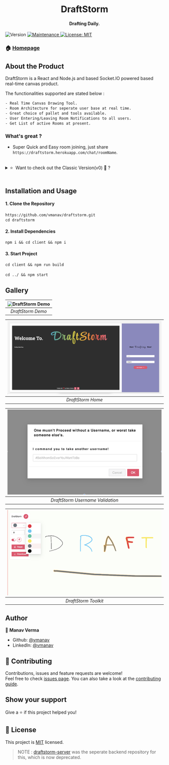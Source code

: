 <h1 align="center">DraftStorm</h1>
<h4 align="center">Drafting Daily.</h4>

<p>
  <img alt="Version" src="https://img.shields.io/badge/version-0.1.0-blue.svg?cacheSeconds=2592000" />
  <a href="https://github.com/vmanav/draftstorm/graphs/commit-activity" target="_blank">
    <img alt="Maintenance" src="https://img.shields.io/badge/Maintained%3F-yes-green.svg" />
  </a>
  <a href="https://github.com/vmanav/draftstorm/blob/master/LICENSE" target="_blank">
    <img alt="License: MIT" src="https://img.shields.io/github/license/vmanav/draftstorm" />
  </a>
</p>

### 🏠 [Homepage](https://github.com/vmanav/draftstorm#readme)

## About the Product

DraftStorm is a React and Node.js and based Socket.IO powered based real-time canvas product.
<br/>

The functionalities supported are stated below :

```
- Real Time Canvas Drawing Tool.
- Room Architecture for seperate user base at real time.
- Great choice of pallet and tools available.
- User Entering/Leaving Room Notifications to all users.
- Get List of active Rooms at present.
```

### What's great ?

- Super Quick and Easy room joining, just share `https://draftstorm.herokuapp.com/chat/roomName`.

<br>
<details>
  <summary>⭐️  &nbsp;Want to check out the Classic Version(v0) 🎨  ? </summary>
  <a href="https://github.com/vmanav/The-Marauders-Canvas">
  Visit Here : The Marauder's Canvas
  </a>
</details>
<br>

## Installation and Usage

#### 1. Clone the Repository

    https://github.com/vmanav/draftstorm.git
    cd draftstorm

#### 2. Install Dependencies

    npm i && cd client && npm i

#### 3. Start Project

    cd client && npm run build

    cd ../ && npm start

## Gallery

| ![DraftStorm Demo](/assets/Demo.gif) |
| :----------------------------------: |
|          _DraftStorm Demo_           |

| ![DraftStorm Home](/assets/home.png) |
| :----------------------------------: |
|          _DraftStorm Home_           |

| ![DraftStorm Username Validation](/assets/validation.png) |
| :-------------------------------------------------------: |
|             _DraftStorm Username Validation_              |

| ![DraftStorm Toolkit](/assets/toolkit.png) |
| :----------------------------------------: |
|            _DraftStorm Toolkit_            |

## Author

👤 **Manav Verma**

- Github: [@vmanav](https://github.com/vmanav)
- LinkedIn: [@vmanav](https://linkedin.com/in/vmanav)

## 🤝 Contributing

Contributions, issues and feature requests are welcome!<br />Feel free to check [issues page](https://github.com/vmanav/draftstorm/issues). You can also take a look at the [contributing guide](https://github.com/vmanav/draftstorm/blob/master/CONTRIBUTING.md).

## Show your support

Give a ⭐️ if this project helped you!

## 📝 License

This project is [MIT](https://github.com/vmanav/draftstorm/blob/master/LICENSE) licensed.

> NOTE : [draftstorm-server](https://github.com/vmanav/draftstorm-server) was the seperate backend repository for this, which is now deprecated.
